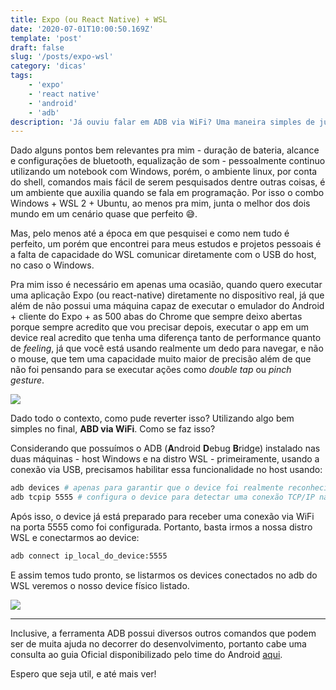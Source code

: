 ```yaml
---
title: Expo (ou React Native) + WSL
date: '2020-07-01T10:00:50.169Z'
template: 'post'
draft: false
slug: '/posts/expo-wsl'
category: 'dicas'
tags:
    - 'expo'
    - 'react native'
    - 'android'
    - 'adb'
description: 'Já ouviu falar em ADB via WiFi? Uma maneira simples de juntar os mundos de Windows + WSL + Expo (ou React Native).'
---
```


Dado alguns pontos bem relevantes pra mim - duração de bateria, alcance e configurações de bluetooth, equalização de som - pessoalmente continuo utilizando um notebook com Windows, porém, o ambiente linux, por conta do shell, comandos mais fácil de serem pesquisados dentre outras coisas, é um ambiente que auxilia quando se fala em programação. Por isso o combo Windows + WSL 2 + Ubuntu, ao menos pra mim, junta o melhor dos dois mundo em um cenário quase que perfeito 😅.

Mas, pelo menos até a época em que pesquisei e como nem tudo é perfeito, um porém que encontrei para meus estudos e projetos pessoais é a falta de capacidade do WSL comunicar diretamente com o USB do host, no caso o Windows.

Pra mim isso é necessário em apenas uma ocasião, quando quero executar uma aplicação Expo (ou react-native) diretamente no dispositivo real, já que além de não possui uma máquina capaz de executar o emulador do Android + cliente do Expo + as 500 abas do Chrome que sempre deixo abertas porque sempre acredito que vou precisar depois, executar o app em um device real acredito que tenha uma diferença tanto de performance quanto de _feeling_, já que você está usando realmente um dedo para navegar, e não o mouse, que tem uma capacidade muito maior de precisão além de que não foi pensando para se executar ações como _double tap_ ou _pinch gesture_.

<img src="https://images.unsplash.com/photo-1542641532-6a4c78e5f701?ixlib=rb-1.2.1&auto=format&fit=crop&w=600&q=80" />

Dado todo o contexto, como pude reverter isso?
Utilizando algo bem simples no final, **ABD via WiFi**. Como se faz isso?

Considerando que possuímos o ADB (**A**ndroid **D**ebug **B**ridge) instalado nas duas máquinas - host Windows e na distro WSL - primeiramente, usando a conexão via USB, precisamos habilitar essa funcionalidade no host usando:

```bash
adb devices # apenas para garantir que o device foi realmente reconhecido pelo adb
adb tcpip 5555 # configura o device para detectar uma conexão TCP/IP na porta 5555
```

Após isso, o device já está preparado para receber uma conexão via WiFi na porta 5555 como foi configurada.
Portanto, basta irmos a nossa distro WSL e conectarmos ao device:

```bash
adb connect ip_local_do_device:5555
```

E assim temos tudo pronto, se listarmos os devices conectados no adb do WSL veremos o nosso device físico listado.

<img src="/media/posts/expo-wsl/example.png" />

---

Inclusive, a ferramenta ADB possui diversos outros comandos que podem ser de muita ajuda no decorrer do desenvolvimento, portanto cabe uma consulta ao guia Oficial disponibilizado pelo time do Android [aqui](https://developer.android.com/studio/command-line/adb?hl=pt-br).

Espero que seja util, e até mais ver!
